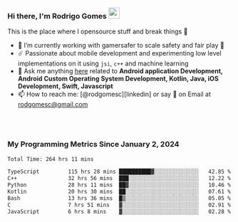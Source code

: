 
### Hi there, I'm Rodrigo Gomes <img src="https://media.giphy.com/media/hvRJCLFzcasrR4ia7z/giphy.gif" width="25px">
This is the place where I opensource stuff and break things 🤣
- 🔭 I’m currently working with gamersafer to scale safety and fair play 💜
- ☄️ Passionate about mobile development and experimenting low level implementations on it using `jsi`, `c++` and machine learning
- 💬 Ask me anything [here](https://github.com/rodgomesc/rodgomesc/issues) related to <b>Android application Development, Android Custom Operating System Development, Kotlin, Java, iOS Development, Swift, Javascript</b>
- 📫 How to reach me: [@rodgomesc][linkedin] or say 👋 on Email at [rodgomesc@gmail.com](mailto:rodgomesc@gmail.com)


<br/>

<!-- 
<picture>
  <img src="/github-metrics.svg" alt="Metrics">
</picture>
-->

</br>

### My Programming Metrics Since January 2, 2024 


<!--START_SECTION:waka-->

```txt
Total Time: 264 hrs 11 mins

TypeScript         115 hrs 28 mins ██████████▓░░░░░░░░░░░░░░   42.85 %
C++                32 hrs 56 mins  ███░░░░░░░░░░░░░░░░░░░░░░   12.22 %
Python             28 hrs 11 mins  ██▓░░░░░░░░░░░░░░░░░░░░░░   10.46 %
Kotlin             20 hrs 30 mins  ██░░░░░░░░░░░░░░░░░░░░░░░   07.61 %
Bash               13 hrs 36 mins  █▒░░░░░░░░░░░░░░░░░░░░░░░   05.05 %
C                  7 hrs 51 mins   ▓░░░░░░░░░░░░░░░░░░░░░░░░   02.91 %
JavaScript         6 hrs 8 mins    ▓░░░░░░░░░░░░░░░░░░░░░░░░   02.28 %
```

<!--END_SECTION:waka-->
